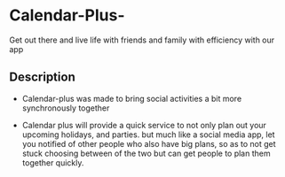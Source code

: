 # Calendar-Plus-
Get out there and live life with friends and family with efficiency with our app
## Description

* Calendar-plus was made to bring social activities a bit more synchronously together

* Calendar plus will provide a quick service to not only plan out your upcoming holidays, and parties. but much like a social media app, let you notified of other people who also have big plans, so as to not get stuck choosing between of the two but can get people to plan them together quickly.

